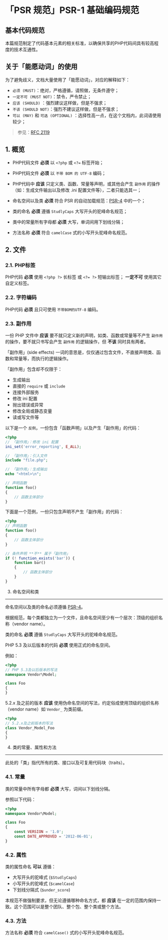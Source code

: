 # 「PSR 规范」PSR-1 基础编码规范

## 基本代码规范

本篇规范制定了代码基本元素的相关标准，以确保共享的PHP代码间具有较高程度的技术互通性。

## 关于「能愿动词」的使用

为了避免歧义，文档大量使用了「能愿动词」，对应的解释如下：

* `必须 (MUST)`：绝对，严格遵循，请照做，无条件遵守；
* `一定不可 (MUST NOT)`：禁令，严令禁止；
* `应该 (SHOULD)` ：强烈建议这样做，但是不强求；
* `不该 (SHOULD NOT)`：强烈不建议这样做，但是不强求；
* `可以 (MAY)` 和 `可选 (OPTIONAL)` ：选择性高一点，在这个文档内，此词语使用较少；

> 参见：[RFC 2119](http://www.ietf.org/rfc/rfc2119.txt)

## 1. 概览

- PHP代码文件 **必须** 以 `<?php` 或 `<?=` 标签开始；

- PHP代码文件 **必须** 以 `不带 BOM 的 UTF-8` 编码；

- PHP代码中 **应该** 只定义类、函数、常量等声明，或其他会产生 `副作用` 的操作（如：生成文件输出以及修改 .ini 配置文件等），二者只能选其一；

- 命名空间以及类 **必须** 符合 PSR 的自动加载规范：[PSR-4]() 中的一个；

- 类的命名 **必须** 遵循 `StudlyCaps` 大写开头的驼峰命名规范；

- 类中的常量所有字母都 **必须** 大写，单词间用下划线分隔；

- 方法名称 **必须** 符合 `camelCase` 式的小写开头驼峰命名规范。

## 2. 文件

### 2.1. PHP标签

PHP代码 **必须** 使用 `<?php ?>` 长标签 或 `<?= ?>` 短输出标签；
**一定不可** 使用其它自定义标签。

### 2.2. 字符编码

PHP代码 **必须** 且只可使用 `不带BOM的UTF-8` 编码。

### 2.3. 副作用

一份 PHP 文件中 **应该** 要不就只定义新的声明，如类、函数或常量等不产生 `副作用` 的操作，要不就只书写会产生 `副作用` 的逻辑操作，但 **不该** 同时具有两者。

「副作用」(side effects) 一词的意思是，仅仅通过包含文件，不直接声明类、函数和常量等，而执行的逻辑操作。

「副作用」包含却不仅限于：

* 生成输出
* 直接的 `require` 或 `include`
* 连接外部服务
* 修改 ini 配置
* 抛出错误或异常
* 修改全局或静态变量
* 读或写文件等

以下是一个 `反例`，一份包含「函数声明」以及产生「副作用」的代码：

```php
<?php
// 「副作用」：修改 ini 配置
ini_set('error_reporting', E_ALL);

// 「副作用」：引入文件
include "file.php";

// 「副作用」：生成输出
echo "<html>\n";

// 声明函数
function foo()
{
    // 函数主体部分
}
```

下面是一个范例，一份只包含声明不产生「副作用」的代码：

```php
<?php
// 声明函数
function foo()
{
    // 函数主体部分
}

// 条件声明 **不** 属于「副作用」
if (! function_exists('bar')) {
    function bar()
    {
        // 函数主体部分
    }
}
```

3. 命名空间和类
----------------------------

命名空间以及类的命名必须遵循 [PSR-4]()。

根据规范，每个类都独立为一个文件，且命名空间至少有一个层次：顶级的组织名称（vendor name）。

类的命名 **必须** 遵循 `StudlyCaps` 大写开头的驼峰命名规范。

PHP 5.3 及以后版本的代码 **必须** 使用正式的命名空间。

例如：

```php
<?php
// PHP 5.3及以后版本的写法
namespace Vendor\Model;

class Foo
{
}
```

5.2.x 及之前的版本 **应该** 使用伪命名空间的写法，约定俗成使用顶级的组织名称（vendor name）如 `Vendor_` 为类前缀。

```php
<?php
// 5.2.x及之前版本的写法
class Vendor_Model_Foo
{
}
```

4. 类的常量、属性和方法
-------------------------------------------

此处的「类」指代所有的类、接口以及可复用代码块（traits）。

### 4.1. 常量

类的常量中所有字母都 **必须** 大写，词间以下划线分隔。

参照以下代码：

```php
<?php
namespace Vendor\Model;

class Foo
{
    const VERSION = '1.0';
    const DATE_APPROVED = '2012-06-01';
}
```

### 4.2. 属性

类的属性命名 **可以** 遵循：

* 大写开头的驼峰式 (`$StudlyCaps`)
* 小写开头的驼峰式 (`$camelCase`) 
* 下划线分隔式 (`$under_score`)

本规范不做强制要求，但无论遵循哪种命名方式，都 **应该** 在一定的范围内保持一致。这个范围可以是整个团队、整个包、整个类或整个方法。

### 4.3. 方法

方法名称 **必须** 符合 `camelCase()` 式的小写开头驼峰命名规范。


